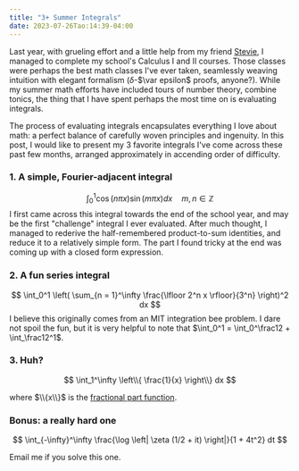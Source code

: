 ```yaml
---
title: "3+ Summer Integrals"
date: 2023-07-26Tao:14:39-04:00
---
```


Last year, with grueling effort and a little help from my friend [Stevie](https://www.amazon.com/Calculus-Early-Transcendentals-James-Stewart/dp/1285741552), I managed to complete my school's Calculus I and II courses. Those classes were perhaps the best math classes I've ever taken, seamlessly weaving intuition with elegant formalism ($\delta$-$\var epsilon$ proofs, anyone?). While my summer math efforts have included tours of number theory, combine tonics, the thing that I have spent perhaps the most time on is evaluating integrals.

The process of evaluating integrals encapsulates everything I love about math: a perfect balance of carefully woven principles and ingenuity. In this post, I would like to present my 3 favorite integrals I've come across these past few months, arranged approximately in accending order of difficulty.

### 1. A simple, Fourier-adjacent integral
$$ \int_0^1 \cos(n\pi x) \sin(m \pi x) dx\quad m, n \in \mathbb{Z} $$
I first came across this integral towards the end of the school year, and may be the first "challenge" integral I ever evaluated. After much thought, I managed to rederive the half-remembered product-to-sum identities, and reduce it to a relatively simple form. The part I found tricky at the end was coming up with a closed form expression.

### 2. A fun series integral
$$ \int_0^1 \left( \sum_{n = 1}^\infty \frac{\lfloor 2^n x \rfloor}{3^n} \right)^2 dx $$
I believe this originally comes from an MIT integration bee problem. I dare not spoil the fun, but it is very helpful to note that $\int_0^1 = \int_0^\frac12 + \int_\frac12^1$.

### 3. Huh?
$$ \int_1^\infty \left\\{ \frac{1}{x} \right\\} dx  $$

where $\\{x\\}$ is the [fractional part function](https://en.wikipedia.org/wiki/Fractional_part).

### Bonus: a really hard one
$$ \int_{-\infty}^\infty \frac{\log \left| \zeta (1/2 + it) \right|}{1 + 4t^2} dt $$

Email me if you solve this one.
